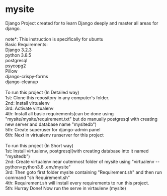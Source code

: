 # mysite
Django Project created for to learn Django deeply and master all areas for django.<br>
<br>
note*: This instruction is specifically for ubuntu<br>
Basic Requirements:<br>
Django 3.2.3<br>
python 3.8.5<br>
postgresql<br>
psycopg2<br>
Pillow<br>
django-crispy-forms<br>
django-cleanup<br>
<br>
To run this project (In Detailed way)<br>
1st: Clone this repository in any computer's folder.<br>
2nd: Install virtualenv<br>
3rd: Activate virtualenv<br>
4th: Install all basic requirements(can be done using "mysite/mysite/requirement.txt" but do manually postgresql with creating new server and database name "mysitedb")<br>
5th: Create superuser for django-admin panel<br>
6th: Next in virtualenv runserver for this project <br>
<br>
To run this project (In Short way)<br>
1st: Install virtualenv, postgresql(with creating database into it named "mysitedb")<br>
2nd: Create virtualenv near outermost folder of mysite using "virtualenv --python=python3.8 .env/mysite"<br>
3rd: Then goto first folder mysite containing "Requirement.sh" and then run command "sh Requirement.sh"<br>
4th: Requirement.sh will install every requirements to run this project.<br>
5th: Hurray Done! Now run the serve in virtaulenv (mysite)<br>
<br>

